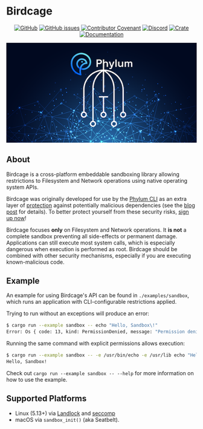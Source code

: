 # Birdcage

<div align="center">

[![GitHub](https://img.shields.io/github/license/phylum-dev/birdcage)][license]
[![GitHub issues](https://img.shields.io/github/issues/phylum-dev/birdcage)][issues]
[![Contributor Covenant](https://img.shields.io/badge/Contributor%20Covenant-2.1-4baaaa.svg)][CoC]
[![Discord](https://img.shields.io/discord/1070071012353376387?logo=discord)][discord_invite]
[![Crate](https://img.shields.io/crates/v/birdcage)](https://crates.io/crates/birdcage)
[![Documentation](https://docs.rs/birdcage/badge.svg)](https://docs.rs/birdcage)

[license]: https://github.com/phylum-dev/birdcage/blob/main/LICENSE
[issues]: https://github.com/phylum-dev/birdcage/issues
[CoC]: https://github.com/phylum-dev/birdcage/blob/main/CODE_OF_CONDUCT.md
[discord_invite]: https://discord.gg/Fe6pr5eW6p

![Birdcage logo](./assets/Birdcage.png)

</div>

## About

Birdcage is a cross-platform embeddable sandboxing library allowing restrictions
to Filesystem and Network operations using native operating system APIs.

Birdcage was originally developed for use by the [Phylum CLI] as an extra layer
of [protection] against potentially malicious dependencies (see the [blog post]
for details). To better protect yourself from these security risks, [sign up
now]!

[phylum cli]: https://github.com/phylum-dev/cli
[protection]: https://www.phylum.io/defend-developers
[blog post]: https://blog.phylum.io/sandboxing-package-installations-arms-developers-with-defense-against-open-source-attacks-and-unintended-consequences/
[sign up now]: https://www.phylum.io/

Birdcage focuses **only** on Filesystem and Network operations. It **is not** a
complete sandbox preventing all side-effects or permanent damage. Applications
can still execute most system calls, which is especially dangerous when
execution is performed as root. Birdcage should be combined with other security
mechanisms, especially if you are executing known-malicious code.

## Example

An example for using Birdcage's API can be found in `./examples/sandbox`, which
runs an application with CLI-configurable restrictions applied.

Trying to run without an exceptions will produce an error:

```bash
$ cargo run --example sandbox -- echo "Hello, Sandbox\!"
Error: Os { code: 13, kind: PermissionDenied, message: "Permission denied" }
```

Running the same command with explicit permissions allows execution:

```bash
$ cargo run --example sandbox -- -e /usr/bin/echo -e /usr/lib echo "Hello, Sandbox\!"
Hello, Sandbox!
```

Check out `cargo run --example sandbox -- --help` for more information on how to
use the example.

## Supported Platforms

 - Linux (5.13+) via [Landlock] and [seccomp]
 - macOS via `sandbox_init()` (aka Seatbelt).

[landlock]: https://www.kernel.org/doc/html/latest/userspace-api/landlock.html
[seccomp]: https://man7.org/linux/man-pages/man2/seccomp.2.html
